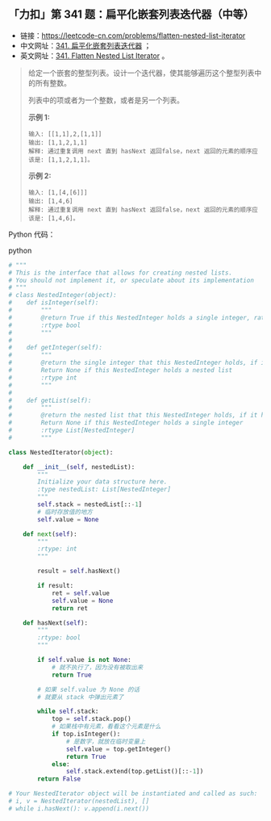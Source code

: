 ## 「力扣」第 341 题：扁平化嵌套列表迭代器（中等）

- 链接：https://leetcode-cn.com/problems/flatten-nested-list-iterator
- 中文网址：[341. 扁平化嵌套列表迭代器](https://leetcode-cn.com/problems/flatten-nested-list-iterator/description/) ；
- 英文网址：[341. Flatten Nested List Iterator](https://leetcode.com/problems/flatten-nested-list-iterator/description/) 。

> 给定一个嵌套的整型列表。设计一个迭代器，使其能够遍历这个整型列表中的所有整数。
>
> 列表中的项或者为一个整数，或者是另一个列表。
>
> **示例 1:**
>
> ```
> 输入: [[1,1],2,[1,1]]
> 输出: [1,1,2,1,1]
> 解释: 通过重复调用 next 直到 hasNext 返回false，next 返回的元素的顺序应该是: [1,1,2,1,1]。
> ```
>
> **示例 2:**
>
> ```
> 输入: [1,[4,[6]]]
> 输出: [1,4,6]
> 解释: 通过重复调用 next 直到 hasNext 返回false，next 返回的元素的顺序应该是: [1,4,6]。
> ```

Python 代码：

python

```python
# """
# This is the interface that allows for creating nested lists.
# You should not implement it, or speculate about its implementation
# """
# class NestedInteger(object):
#    def isInteger(self):
#        """
#        @return True if this NestedInteger holds a single integer, rather than a nested list.
#        :rtype bool
#        """
#
#    def getInteger(self):
#        """
#        @return the single integer that this NestedInteger holds, if it holds a single integer
#        Return None if this NestedInteger holds a nested list
#        :rtype int
#        """
#
#    def getList(self):
#        """
#        @return the nested list that this NestedInteger holds, if it holds a nested list
#        Return None if this NestedInteger holds a single integer
#        :rtype List[NestedInteger]
#        """

class NestedIterator(object):

    def __init__(self, nestedList):
        """
        Initialize your data structure here.
        :type nestedList: List[NestedInteger]
        """
        self.stack = nestedList[::-1]
        # 临时存放值的地方
        self.value = None

    def next(self):
        """
        :rtype: int
        """

        result = self.hasNext()

        if result:
            ret = self.value
            self.value = None
            return ret

    def hasNext(self):
        """
        :rtype: bool
        """

        if self.value is not None:
            # 就不执行了，因为没有被取出来
            return True

        # 如果 self.value 为 None 的话
        # 就要从 stack 中弹出元素了

        while self.stack:
            top = self.stack.pop()
            # 如果栈中有元素，看看这个元素是什么
            if top.isInteger():
                # 是数字，就放在临时变量上
                self.value = top.getInteger()
                return True
            else:
                self.stack.extend(top.getList()[::-1])
        return False

# Your NestedIterator object will be instantiated and called as such:
# i, v = NestedIterator(nestedList), []
# while i.hasNext(): v.append(i.next())
```